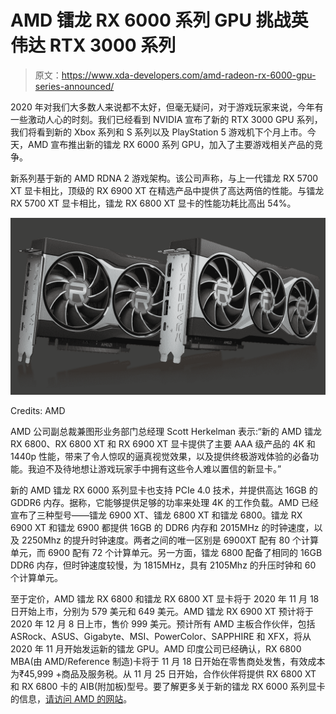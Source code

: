 # AMD 镭龙 RX 6000 系列 GPU 挑战英伟达 RTX 3000 系列

> 原文：<https://www.xda-developers.com/amd-radeon-rx-6000-gpu-series-announced/>

2020 年对我们大多数人来说都不太好，但毫无疑问，对于游戏玩家来说，今年有一些激动人心的时刻。我们已经看到 NVIDIA 宣布了新的 RTX 3000 GPU 系列，我们将看到新的 Xbox 系列和 S 系列以及 PlayStation 5 游戏机下个月上市。今天，AMD 宣布推出新的镭龙 RX 6000 系列 GPU，加入了主要游戏相关产品的竞争。

新系列基于新的 AMD RDNA 2 游戏架构。该公司声称，与上一代镭龙 RX 5700 XT 显卡相比，顶级的 RX 6900 XT 在精选产品中提供了高达两倍的性能。与镭龙 RX 5700 XT 显卡相比，镭龙 RX 6800 XT 显卡的性能功耗比高出 54%。

 <picture>![](img/3160de99b4c3b8484f26c896dfcc6e0d.png)</picture> 

Credits: AMD

AMD 公司副总裁兼图形业务部门总经理 Scott Herkelman 表示:“新的 AMD 镭龙 RX 6800、RX 6800 XT 和 RX 6900 XT 显卡提供了主要 AAA 级产品的 4K 和 1440p 性能，带来了令人惊叹的逼真视觉效果，以及提供终极游戏体验的必备功能。我迫不及待地想让游戏玩家手中拥有这些令人难以置信的新显卡。”

新的 AMD 镭龙 RX 6000 系列显卡也支持 PCIe 4.0 技术，并提供高达 16GB 的 GDDR6 内存。据称，它能够提供足够的功率来处理 4K 的工作负载。AMD 已经宣布了三种型号——镭龙 6900 XT、镭龙 6800 XT 和镭龙 6800。镭龙 RX 6900 XT 和镭龙 6900 都提供 16GB 的 DDR6 内存和 2015MHz 的时钟速度，以及 2250Mhz 的提升时钟速度。两者之间的唯一区别是 6900XT 配有 80 个计算单元，而 6900 配有 72 个计算单元。另一方面，镭龙 6800 配备了相同的 16GB DDR6 内存，但时钟速度较慢，为 1815MHz，具有 2105Mhz 的升压时钟和 60 个计算单元。

至于定价，AMD 镭龙 RX 6800 和镭龙 RX 6800 XT 显卡将于 2020 年 11 月 18 日开始上市，分别为 579 美元和 649 美元。AMD 镭龙 RX 6900 XT 预计将于 2020 年 12 月 8 日上市，售价 999 美元。预计所有 AMD 主板合作伙伴，包括 ASRock、ASUS、Gigabyte、MSI、PowerColor、SAPPHIRE 和 XFX，将从 2020 年 11 月开始发运新的镭龙 GPU。AMD 印度公司已经确认，RX 6800 MBA(由 AMD/Reference 制造)卡将于 11 月 18 日开始在零售商处发售，有效成本为₹45,999 +商品及服务税。从 11 月 25 日开始，合作伙伴将提供 RX 6800 XT 和 RX 6800 卡的 AIB(附加板)型号。要了解更多关于新的镭龙 RX 6000 系列显卡的信息，[请访问 AMD 的网站](https://www.amd.com/en/graphics/amd-radeon-rx-6000-series)。